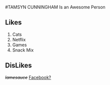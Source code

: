 #TAMSYN CUNNINGHAM
Is an Awesome Person
## Likes
1. Cats
2. Netflix
3. Games
4. Snack Mix
## DisLikes
~~*lamesauce*~~
[Facebook?](https://www.facebook.com/tamsyn.cunninghamkime)